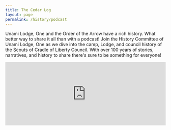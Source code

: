 ```yaml
---
title: The Cedar Log
layout: page
permalink: /history/podcast
---
```


Unami Lodge, One and the Order of the Arrow have a rich history. What better way to share it all than with a podcast! Join the History Committee of Unami Lodge, One as we dive into the camp, Lodge, and council history of the Scouts of Cradle of Liberty Council. With over 100 years of stories, narratives, and history to share there's sure to be something for everyone!

<iframe frameborder="0" height="200" scrolling="no" src="https://embed.radiopublic.com/e?if=the-cedar-log-Wz0mzK" width="100%"></iframe>